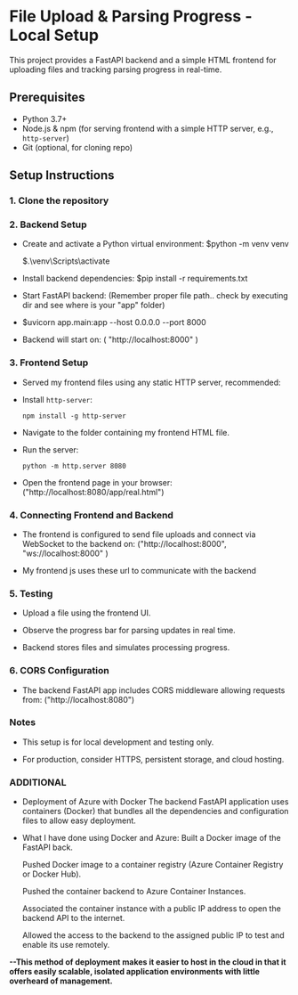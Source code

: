 
# File Upload & Parsing Progress - Local Setup

This project provides a FastAPI backend and a simple HTML frontend for uploading files and tracking parsing progress in real-time.

## Prerequisites

- Python 3.7+
- Node.js & npm (for serving frontend with a simple HTTP server, e.g., `http-server`)
- Git (optional, for cloning repo)


## Setup Instructions

### 1. Clone the repository

### 2. Backend Setup
    
  - Create and activate a Python virtual environment:
    $python -m venv venv
    
    $.\venv\Scripts\activate
  - Install backend dependencies:
    $pip install -r requirements.txt

  - Start FastAPI backend: (Remember proper file path..  check by executing dir and see where is     your "app" folder)
  - 
    $uvicorn app.main:app --host 0.0.0.0 --port 8000

   - Backend will start on:
     ( "http://localhost:8000" )


### 3. Frontend Setup

- Served my frontend files using any static HTTP server, recommended:

- Install `http-server`:

  ```
  npm install -g http-server
  ```

- Navigate to the folder containing my frontend HTML file.

- Run the server:

  ```
  python -m http.server 8080
  ```

- Open the frontend page in your browser:
  ("http://localhost:8080/app/real.html")




### 4. Connecting Frontend and Backend

- The frontend is configured to send file uploads and connect via WebSocket to the backend on:
 ("http://localhost:8000", "ws://localhost:8000" )

- My frontend js uses these url to communicate with the backend

### 5. Testing

- Upload a file using the frontend UI.

- Observe the progress bar for parsing updates in real time.

- Backend stores files and simulates processing progress.


### 6. CORS Configuration

- The backend FastAPI app includes CORS middleware allowing requests from:
 ("http://localhost:8080")


### Notes

- This setup is for local development and testing only.

- For production, consider HTTPS, persistent storage, and cloud hosting.



### ADDITIONAL

- Deployment of Azure with Docker
  The backend FastAPI application uses containers (Docker) that bundles all the dependencies and   configuration files to allow easy deployment.

- What I have done using Docker and Azure:
  Built a Docker image of the FastAPI back.

  Pushed Docker image to a container registry (Azure Container Registry or Docker Hub).

  Pushed the container backend to Azure Container Instances.

  Associated the container instance with a public IP address to open the backend API to the        internet.

  Allowed the access to the backend to the assigned public IP to test and enable its use           remotely.

**--This method of deployment makes it easier to host in the cloud in that it offers easily scalable, isolated application environments with little overheard of management.**
